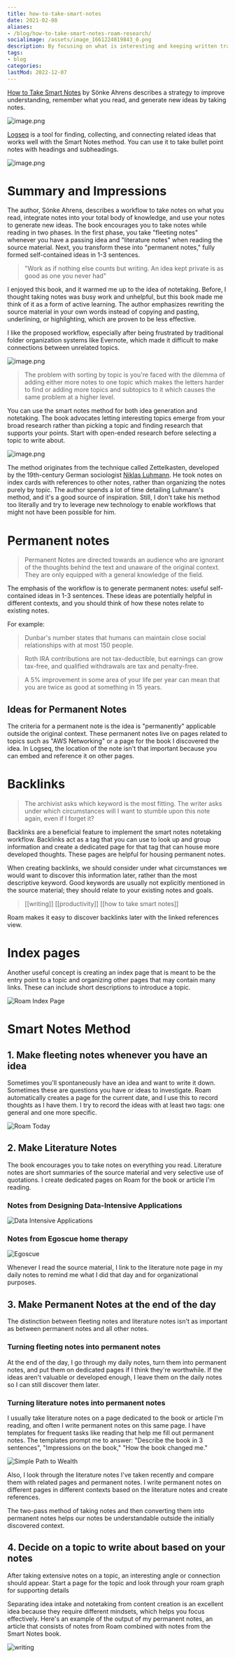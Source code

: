 ```yaml
---
title: how-to-take-smart-notes
date: 2021-02-08
aliases:
- /blog/how-to-take-smart-notes-roam-research/
socialimage: /assets/image_1661224819843_0.png
description: By focusing on what is interesting and keeping written track of your own intellectual development, topics, questions, and arguments will naturally emerge without force.
tags:
- blog
categories:
lastMod: 2022-12-07
---
```

[How to Take Smart Notes](https://www.amazon.com/How-Take-Smart-Notes-Nonfiction/dp/1542866502/ref=sr_1_1?keywords=how+to+take+smart+notes&amp;qid=1646987948&amp;sr=8-1&_encoding=UTF8&tag=bsunter-20&linkCode=ur2&linkId=f161a7322de7ee2178621edd2d10884f&camp=1789&creative=9325) by Sönke Ahrens describes a strategy to improve understanding, remember what you read, and generate new ideas by taking notes.

![image.png](/assets/image_1661224819843_0.png)

[Logseq](https://logseq.com/) is a tool for finding, collecting, and connecting related ideas that works well with the Smart Notes method. You can use it to take bullet point notes with headings and subheadings.

![image.png](/assets/image_1661224843104_0.png)

# Summary and Impressions

The author, Sönke Ahrens, describes a workflow to take notes on what you read, integrate notes into your total body of knowledge, and use your notes to generate new ideas. The book encourages you to take notes while reading in two phases. In the first phase, you take "fleeting notes" whenever you have a passing idea and "literature notes" when reading the source material. Next, you transform these into "permanent notes," fully formed self-contained ideas in 1-3 sentences.

> "Work as if nothing else counts but writing. An idea kept private is as good as one you never had"

I enjoyed this book, and it warmed me up to the idea of notetaking. Before, I thought taking notes was busy work and unhelpful, but this book made me think of it as a form of active learning. The author emphasizes rewriting the source material in your own words instead of copying and pasting, underlining, or highlighting, which are proven to be less effective.

I like the proposed workflow, especially after being frustrated by traditional folder organization systems like Evernote, which made it difficult to make connections between unrelated topics.

![image.png](/assets/image_1661224965779_0.png)

> The problem with sorting by topic is you're faced with the dilemma of adding either more notes to one topic which makes the letters harder to find or adding more topics and subtopics to it which causes the same problem at a higher level.

You can use the smart notes method for both idea generation and notetaking. The book advocates letting interesting topics emerge from your broad research rather than picking a topic and finding research that supports your points. Start with open-ended research before selecting a topic to write about.

![image.png](/assets/image_1661225070474_0.png) 

The method originates from the technique called Zettelkasten, developed by the 19th-century German sociologist [Niklas Luhmann](https://en.wikipedia.org/wiki/Niklas_Luhmann). He took notes on index cards with references to other notes, rather than organizing the notes purely by topic. The author spends a lot of time detailing Luhmann's method, and it's a good source of inspiration. Still, I don't take his method too literally and try to leverage new technology to enable workflows that might not have been possible for him.

# Permanent notes

> Permanent Notes are directed towards an audience who are ignorant of the thoughts behind the text and unaware of the original context. They are only equipped with a general knowledge of the field.

The emphasis of the workflow is to generate permanent notes: useful self-contained ideas in 1-3 sentences. These ideas are potentially helpful in different contexts, and you should think of how these notes relate to existing notes.

For example:
> Dunbar's number states that humans can maintain close social relationships with at most 150 people.

> Roth IRA contributions are not tax-deductible, but earnings can grow tax-free, and qualified withdrawals are tax and penalty-free.

> A 5% improvement in some area of your life per year can mean that you are twice as good at something in 15 years.

## Ideas for Permanent Notes

The criteria for a permanent note is the idea is "permanently" applicable outside the original context. These permanent notes live on pages related to topics such as "AWS Networking" or a page for the book I discovered the idea. In Logseq, the location of the note isn't that important because you can embed and reference it on other pages.



# Backlinks

> The archivist asks which keyword is the most fitting. The writer asks under which circumstances will I want to stumble upon this note again, even if I forget it?

Backlinks are a beneficial feature to implement the smart notes notetaking workflow. Backlinks act as a tag that you can use to look up and group information and create a dedicated page for that tag that can house more developed thoughts. These pages are helpful for housing permanent notes.

When creating backlinks, we should consider under what circumstances we would want to discover this information later, rather than the most descriptive keyword. Good keywords are usually not explicitly mentioned in the source material; they should relate to your existing notes and goals.

> [[writing]] [[productivity]] [[how to take smart notes]]

Roam makes it easy to discover backlinks later with the linked references view.

# Index pages

Another useful concept is creating an index page that is meant to be the entry point to a topic and organizing other pages that may contain many links. These can include short descriptions to introduce a topic.

![Roam Index Page](/images/blog/how-to-take-smart-notes-roam-research/roam-index-page.png)

# Smart Notes Method

## 1. Make fleeting notes whenever you have an idea

Sometimes you'll spontaneously have an idea and want to write it down. Sometimes these are questions you have or ideas to investigate.
Roam automatically creates a page for the current date, and I use this to record thoughts as I have them. I try to record the ideas with at least two tags: one general and one more specific.

![Roam Today](/images/blog/how-to-take-smart-notes-roam-research/roam-today.png)

## 2. Make Literature Notes

The book encourages you to take notes on everything you read. Literature notes are short summaries of the source material and very selective use of quotations. I create dedicated pages on Roam for the book or article I'm reading.

### Notes from Designing Data-Intensive Applications

![Data Intensive Applications](/images/blog/how-to-take-smart-notes-roam-research/data-intensive-literature-notes.png)

### Notes from Egoscue home therapy

![Egoscue](/images/blog/how-to-take-smart-notes-roam-research/egoscue.png)

Whenever I read the source material, I link to the literature note page in my daily notes to remind me what I did that day and for organizational purposes.

## 3. Make Permanent Notes at the end of the day

The distinction between fleeting notes and literature notes isn't as important as between permanent notes and all other notes.

### Turning fleeting notes into permanent notes

At the end of the day, I go through my daily notes, turn them into permanent notes, and put them on dedicated pages if I think they're worthwhile. If the ideas aren't valuable or developed enough, I leave them on the daily notes so I can still discover them later.

### Turning literature notes into permanent notes

I usually take literature notes on a page dedicated to the book or article I'm reading, and often I write permanent notes on this same page. I have templates for frequent tasks like reading that help me fill out permanent notes. The templates prompt me to answer: "Describe the book in 3 sentences", "Impressions on the book," "How the book changed me."

![Simple Path to Wealth](/images/blog/how-to-take-smart-notes-roam-research/simple-path-to-wealth.png)

Also, I look through the literature notes I've taken recently and compare them with related pages and permanent notes. I write permanent notes on different pages in different contexts based on the literature notes and create references.

The two-pass method of taking notes and then converting them into permanent notes helps our notes be understandable outside the initially discovered context.

## 4. Decide on a topic to write about based on your notes

After taking extensive notes on a topic, an interesting angle or connection should appear. Start a page for the topic and look through your roam graph for supporting details

Separating idea intake and notetaking from content creation is an excellent idea because they require different mindsets, which helps you focus effectively. Here's an example of the output of my permanent notes, an article that consists of notes from Roam combined with notes from the Smart Notes book.

![writing](/images/blog/how-to-take-smart-notes-roam-research/writing.png)
